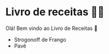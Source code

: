 # Livro de receitas :man_cook:

Olá! Bem vindo ao Livro de Receitas :wave:

- Strogonoff de Frango
- Pavê
